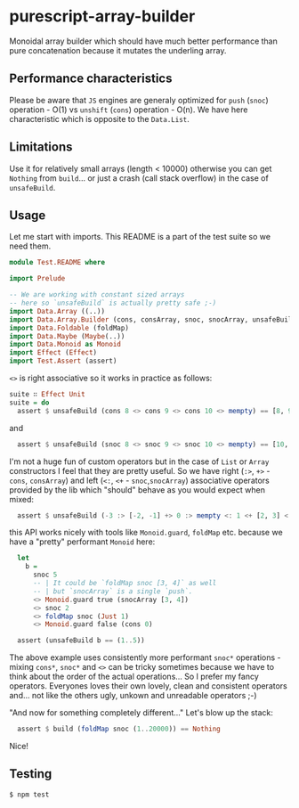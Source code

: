 # purescript-array-builder

Monoidal array builder which should have much better performance than pure concatenation because it mutates the underling array.

## Performance characteristics

Please be aware that `JS` engines are generaly optimized for `push` (`snoc`) operation - O(1) vs `unshift` (`cons`) operation - O(n). We have here characteristic which is opposite to the `Data.List`.

## Limitations

Use it for relatively small arrays (length < 10000) otherwise you can get `Nothing` from `build`... or just a crash (call stack overflow) in the case of `unsafeBuild`.

## Usage

Let me start with imports. This README is a part of the test suite so we need them.

```purescript
module Test.README where

import Prelude

-- We are working with constant sized arrays
-- here so `unsafeBuild` is actually pretty safe ;-)
import Data.Array ((..))
import Data.Array.Builder (cons, consArray, snoc, snocArray, unsafeBuild, (:>), (+>), (<:), (<+), build)
import Data.Foldable (foldMap)
import Data.Maybe (Maybe(..))
import Data.Monoid as Monoid
import Effect (Effect)
import Test.Assert (assert)
```

`<>` is right associative so it works in practice as follows:


```purescript
suite ∷ Effect Unit
suite = do
  assert $ unsafeBuild (cons 8 <> cons 9 <> cons 10 <> mempty) == [8, 9, 10]
```

and

```purescript
  assert $ unsafeBuild (snoc 8 <> snoc 9 <> snoc 10 <> mempty) == [10, 9, 8]
```

I'm not a huge fun of custom operators but in the case of `List` or `Array` constructors I feel that
they are pretty useful. So we have right (`:>`, `+>` - `cons`, `consArray`) and left (`<:`, `<+` - `snoc`,`snocArray`)
associative operators provided by the lib which "should" behave as you would expect when mixed:

```purescript
  assert $ unsafeBuild (-3 :> [-2, -1] +> 0 :> mempty <: 1 <+ [2, 3] <: 4) == -3..4
```

this API works nicely with tools like `Monoid.guard`, `foldMap` etc. because we have a "pretty" performant `Monoid` here:

```purescript
  let
    b =
      snoc 5
      -- | It could be `foldMap snoc [3, 4]` as well
      -- | but `snocArray` is a single `push`.
      <> Monoid.guard true (snocArray [3, 4])
      <> snoc 2
      <> foldMap snoc (Just 1)
      <> Monoid.guard false (cons 0)

  assert (unsafeBuild b == (1..5))

```
The above example uses consistently more performant `snoc*` operations - mixing `cons*`, `snoc*` and `<>` can be tricky sometimes
because we have to think about the order of the actual operations...
So I prefer my fancy operators. Everyones loves their own lovely, clean and consistent operators and...
not like the others ugly, unkown and unreadable operators ;-)

"And now for something completely different..." Let's blow up the stack:

```purescript
  assert $ build (foldMap snoc (1..20000)) == Nothing
```

Nice!

## Testing
  ``` shell
  $ npm test
  ```

